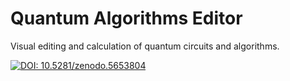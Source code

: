 # Quantum Algorithms Editor
Visual editing and calculation of quantum circuits and algorithms.

[![DOI: 10.5281/zenodo.5653804](https://zenodo.org/badge/DOI/10.5281/zenodo.5653804.svg)](https://doi.org/10.5281/zenodo.5653804)
